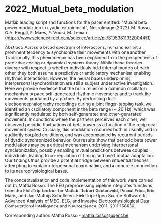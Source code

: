 # 2022_Mutual_beta_modulation
Matlab leading script and functions for the paper entitled: "Mutual beta power modulation in dyadic entrainment", NeuroImage (2022). M. Rosso, O.A. Heggli, P. Maes, P. Vuust, M. Leman (https://www.sciencedirect.com/science/article/pii/S1053811922004451)

Abstract: Across a broad spectrum of interactions, humans exhibit a prominent tendency to synchronize their movements with one another. Traditionally, this phenomenon has been explained from the perspectives of predictive coding or dynamical systems theory. While these theories diverge with respect to whether individuals hold internal models of each other, they both assume a predictive or anticipatory mechanism enabling rhythmic interactions. However, the neural bases underpinning interpersonal synchronization are still a subject under active investigation. Here we provide evidence that the brain relies on a common oscillatory mechanism to pace self-generated rhythmic movements and to track the movements produced by a partner. By performing dual-electroencephalography recordings during a joint finger-tapping task, we identified an oscillatory component in the beta range (∼ 20 Hz), which was significantly modulated by both self-generated and other-generated movement. In conditions where the partners perceived each other, we observed periodic fluctuations of beta power as a function of the reciprocal movement cycles. Crucially, this modulation occurred both in visually and in auditorily coupled conditions, and was accompanied by recurrent periods of dyadic synchronized behavior. Our results show that periodic beta power modulations may be a critical mechanism underlying interpersonal synchronization, possibly enabling mutual predictions between coupled individuals, leading to co-regulation of timing and overt mutual adaptation. Our findings thus provide a potential bridge between influential theories attempting to explain interpersonal coordination, and a concrete connection to its neurophysiological bases.

The conceptualization and code implementation of this work were carried out by Mattia Rosso. 
The EEG preprocessing pipeline integrates functions from the FieldTrip toolbox for Matlab:
Robert Oostenveld, Pascal Fries, Eric Maris, and Jan-Mathijs Schoffelen. FieldTrip: Open Source Software for Advanced Analysis of MEG, EEG, and Invasive Electrophysiological Data. Computational Intelligence and Neuroscience, 2011; 2011:156869.

Corresponding author: Mattia Rosso - mattia.rosso@ugent.be

